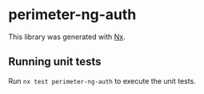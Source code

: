 # perimeter-ng-auth

This library was generated with [Nx](https://nx.dev).

## Running unit tests

Run `nx test perimeter-ng-auth` to execute the unit tests.
